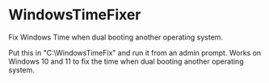 # WindowsTimeFixer
Fix Windows Time when dual booting another operating system.

Put this in "C:\WindowsTimeFix" and run it from an admin prompt. Works on Windows 10 and 11 to fix the time when dual booting another operating system. 
